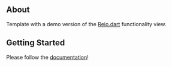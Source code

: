 ## About

Template with a demo version of the [Reio.dart](https://github.com/MineEjo/reiodart) functionality view.

## Getting Started

Please follow the [documentation](https://github.com/MineEjo/reiodart/wiki)!
